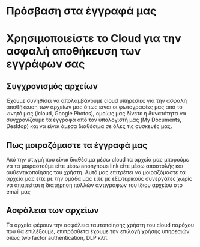 # Πρόσβαση στα έγγραφά μας
# Χρησιμοποιείστε το Cloud για την ασφαλή αποθήκευση των εγγράφων σας

## Συγχρονισμός αρχείων 
Έχουμε συνηθίσει να απολαμβάνουμε cloud υπηρεσίες για την ασφαλή αποθήκευση των αρχείων μας όπως ειναι οι φωτογραφίες μας από το κινητό μας (icloud, Google Photos), ομοίως μας δίνετε η δυνατότητα να συγχρονίζουμε τα έγγραφά από τον υπολογιστή μας (My Documents, Desktop) και να είναι άμεσα διαθέσιμα σε όλες τις συσκευές μας.

## Πως μοιραζόμαστε τα έγγραφά μας
Από την στιγμή που είναι διαθέσιμα μέσω cloud τα αρχεία μας μπορούμε να τα μοιραστούμε είτε μέσω anonynous link είτε μέσω αποστολής και αυθεντικοποίησης του χρήστη. 
Αυτό μας επιτρέπει να μοιραζόμαστε τα αρχεία μας είτε με την ομάδα μας είτε με εξωτερικούς συνεργάτες χωρίς να απαιτείται η διατήρηση πολλών αντιγράφων του ίδιου αρχείου στο email μας

## Ασφάλεια των αρχείων
Τα αρχεία φέρουν την ασφάλεια ταυτοποίησης χρήστη του cloud παρόχου που θα επιλέξουμε, επιπρόσθετα έχουμε την επιλογή χρήσης υπηρεσιών όπως two factor authentication, DLP κλπ.
